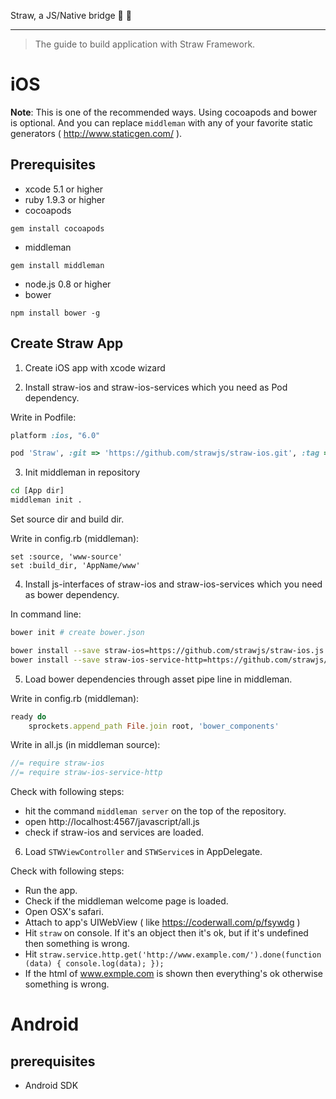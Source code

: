 Straw, a JS/Native bridge :tropical_drink: :tropical_drink:

----

> The guide to build application with Straw Framework.

# iOS

**Note**: This is one of the recommended ways. Using cocoapods and bower is optional. And you can replace `middleman` with any of your favorite static generators ( http://www.staticgen.com/ ).

## Prerequisites

- xcode 5.1 or higher
- ruby 1.9.3 or higher
- cocoapods
```
gem install cocoapods
```
- middleman
```
gem install middleman
```
- node.js 0.8 or higher
- bower
```
npm install bower -g
```

## Create Straw App

1. Create iOS app with xcode wizard

2. Install straw-ios and straw-ios-services which you need as Pod dependency.

Write in Podfile:
```ruby
platform :ios, "6.0"

pod 'Straw', :git => 'https://github.com/strawjs/straw-ios.git', :tag => 'v0.3.5'
```

3. Init middleman in repository

```sh
cd [App dir]
middleman init .
```

Set source dir and build dir.

Write in config.rb (middleman):
```
set :source, 'www-source'
set :build_dir, 'AppName/www'
```

4. Install js-interfaces of straw-ios and straw-ios-services which you need as bower dependency.

In command line:
```sh
bower init # create bower.json

bower install --save straw-ios=https://github.com/strawjs/straw-ios.js.git
bower install --save straw-ios-service-http=https://github.com/strawjs/straw-ios-service-http.js.git
```

5. Load bower dependencies through asset pipe line in middleman.

Write in config.rb (middleman):
```ruby
ready do
    sprockets.append_path File.join root, 'bower_components'
```

Write in all.js (in middleman source):
```js
//= require straw-ios
//= require straw-ios-service-http
```

Check with following steps:
- hit the command `middleman server` on the top of the repository.
- open http://localhost:4567/javascript/all.js
- check if straw-ios and services are loaded.

6. Load `STWViewController` and `STWService`s in AppDelegate.

Check with following steps:
- Run the app.
- Check if the middleman welcome page is loaded.
- Open OSX's safari.
- Attach to app's UIWebView ( like https://coderwall.com/p/fsywdg )
- Hit `straw` on console. If it's an object then it's ok, but if it's undefined then something is wrong.
- Hit `straw.service.http.get('http://www.example.com/').done(function (data) { console.log(data); });`
- If the html of www.exmple.com is shown then everything's ok otherwise something is wrong.

# Android

## prerequisites

- Android SDK
